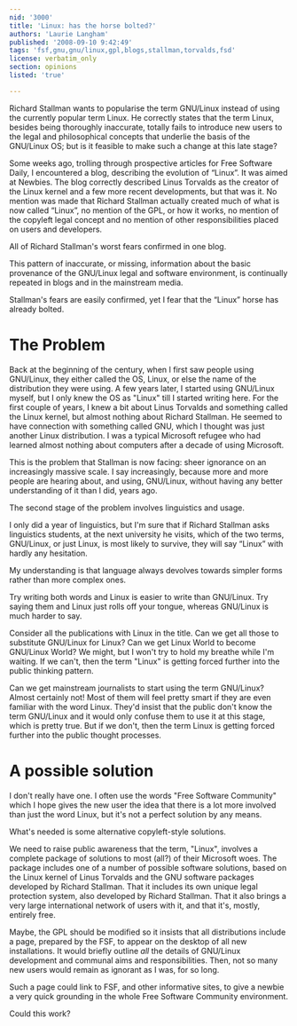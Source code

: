 ```yaml
---
nid: '3000'
title: 'Linux: has the horse bolted?'
authors: 'Laurie Langham'
published: '2008-09-10 9:42:49'
tags: 'fsf,gnu,gnu/linux,gpl,blogs,stallman,torvalds,fsd'
license: verbatim_only
section: opinions
listed: 'true'

---
```

Richard Stallman wants to popularise the term GNU/Linux instead of using the currently popular term Linux. He correctly states that the term Linux, besides being thoroughly inaccurate, totally fails to introduce new users to the legal and philosophical concepts that underlie the basis of the GNU/Linux OS; but is it feasible to make such a change at this late stage?

Some weeks ago, trolling through prospective articles for Free Software Daily, I encountered a blog, describing the evolution of “Linux”. It was aimed at Newbies. The blog correctly described Linus Torvalds as the creator of the Linux kernel and a few more recent developments, but that was it. No mention was made that Richard Stallman actually created much of what is now called “Linux”, no mention of the GPL, or how it works, no mention of the copyleft legal concept and no mention of other responsibilities placed on users and developers.

All of Richard Stallman's worst fears confirmed in one blog.

<!--break-->

This pattern of inaccurate, or missing, information about the basic provenance of the GNU/Linux legal and software environment, is continually repeated in blogs and in the mainstream media. 

Stallman's fears are easily confirmed, yet I fear that the “Linux” horse has already bolted.

# The Problem

Back at the beginning of the century, when I first saw people using GNU/Linux, they either called the OS, Linux, or else the name of the distribution they were using. A few years later, I started using GNU/Linux myself, but I only knew the OS as "Linux" till I started writing here. For the first couple of years, I knew a bit about Linus Torvalds and something called the Linux kernel, but almost nothing about Richard Stallman. He seemed to have connection with something called GNU, which I thought was just another Linux distribution. I was a typical Microsoft refugee who had learned almost nothing about computers after a decade of using Microsoft.

This is the problem that Stallman is now facing: sheer ignorance on an increasingly massive scale. I say increasingly, because more and more people are hearing about, and using, GNU/Linux, without having any better understanding of it than I did, years ago.

The second stage of the problem involves linguistics and usage.

I only did a year of linguistics, but I'm sure that if Richard Stallman asks linguistics students, at the next university he visits, which of the two terms, GNU/Linux, or just Linux, is most likely to survive, they will say “Linux” with hardly any hesitation.

My understanding is that language always devolves towards simpler forms rather than more complex ones.

Try writing both words and Linux is easier to write than GNU/Linux. Try saying them and Linux just rolls off your tongue, whereas GNU/Linux is much harder to say.

Consider all the publications with Linux in the title. Can we get all those to substitute GNU/Linux for Linux?  Can we get Linux World to become GNU/Linux World? We might, but I won't try to hold my breathe while I'm waiting. If we can't, then the term "Linux" is getting forced further into the public thinking pattern.

Can we get mainstream journalists to start using the term GNU/Linux? Almost certainly not! Most of them will feel pretty smart if they are even familiar with the word Linux. They'd insist that the public don't know the term GNU/Linux and it would only confuse them to use it at this stage, which is pretty true. But if we don't, then the term Linux is getting forced further into the public thought processes.

# A possible solution

I don't really have one. I often use the words "Free Software Community" which I hope gives the new user the idea that there is a lot more involved than just the word Linux, but it's not a perfect solution by any means.

What's needed is some alternative copyleft-style solutions.

We need to raise public awareness that the term, "Linux", involves a complete package of solutions to most (all?) of their Microsoft woes. The package includes one of a number of possible software solutions, based on the Linux kernel of Linus Torvalds and the GNU software packages developed by Richard Stallman. That it includes its own unique legal protection system, also developed by Richard Stallman. That it also brings a very large international network of users with it, and that it's, mostly, entirely free.

Maybe, the GPL should be modified so it insists that all distributions include a page, prepared by the FSF, to appear on the desktop of all new installations. It would briefly outline _all_ the details of GNU/Linux development and communal aims and responsibilities. Then, not so many new users would remain as ignorant as I was, for so long.

Such a page could link to FSF, and other informative sites, to give a newbie a very quick grounding in the whole Free Software Community environment.

Could this work?
